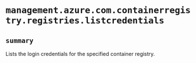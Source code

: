 # `management.azure.com.containerregistry.registries.listcredentials`

## `summary`
Lists the login credentials for the specified container registry.


